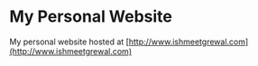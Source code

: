# My Personal Website

My personal website hosted at [http://www.ishmeetgrewal.com](http://www.ishmeetgrewal.com)
